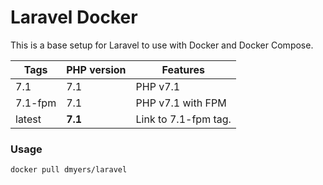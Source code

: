 # Laravel Docker

This is a base setup for Laravel to use with Docker and Docker Compose.

| Tags | PHP version | Features |
| - | - | - |
| 7.1 | 7.1 | PHP v7.1 |
| 7.1-fpm | 7.1 | PHP v7.1 with FPM |
| latest | **7.1** | Link to 7.1-fpm tag. |

### Usage

```bash
docker pull dmyers/laravel
```
